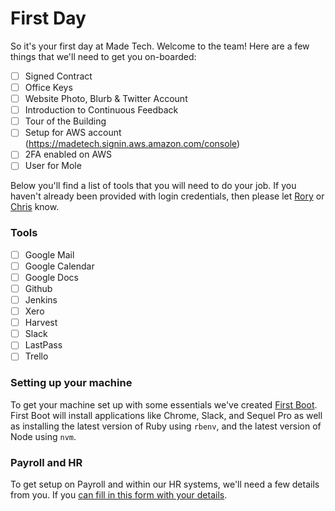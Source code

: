 # First Day

So it's your first day at Made Tech. Welcome to the team! Here are a few things that we'll need to get you on-boarded: 

* [ ] Signed Contract
* [ ] Office Keys
* [ ] Website Photo, Blurb & Twitter Account
* [ ] Introduction to Continuous Feedback
* [ ] Tour of the Building
* [ ] Setup for AWS account (https://madetech.signin.aws.amazon.com/console)
* [ ] 2FA enabled on AWS
* [ ] User for Mole

Below you'll find a list of tools that you will need to do your job. If you haven't already been provided with login credentials, then please let [Rory](rory@madetech.com) or [Chris](chris@madetech.com) know. 

### Tools
* [ ] Google Mail
* [ ] Google Calendar
* [ ] Google Docs
* [ ] Github
* [ ] Jenkins
* [ ] Xero
* [ ] Harvest
* [ ] Slack
* [ ] LastPass
* [ ] Trello

### Setting up your machine

To get your machine set up with some essentials we've created [First Boot](https://github.com/madetech/first-boot). First Boot will install applications like Chrome, Slack, and Sequel Pro as well as installing the latest version of Ruby using `rbenv`, and the latest version of Node using `nvm`.

### Payroll and HR  

To get setup on Payroll and within our HR systems, we'll need a few details from you. If you [can fill in this form with your details](https://madetech.typeform.com/to/neqgrr).
